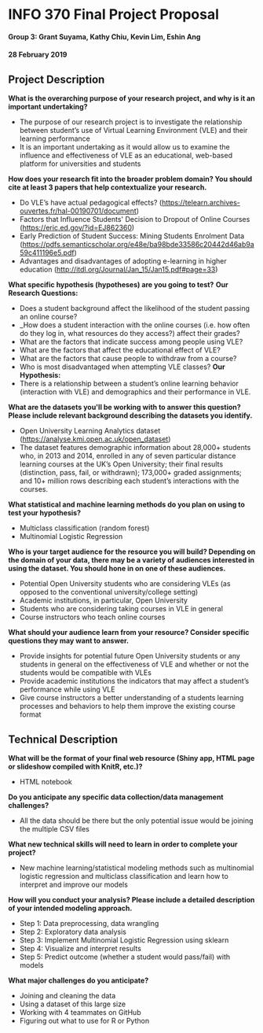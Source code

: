 # INFO 370 Final Project Proposal
#### Group 3: Grant Suyama, Kathy Chiu, Kevin Lim, Eshin Ang
#### 28 February 2019

## Project Description
__What is the overarching purpose of your research project, and why is it an important undertaking?__
* The purpose of our research project is  to investigate the relationship between student’s use of Virtual Learning Environment (VLE) and their learning performance
* It is an important undertaking as it would allow us to examine the influence and effectiveness of VLE as an educational, web-based platform for universities and students

__How does your research fit into the broader problem domain? You should cite at least 3 papers that help contextualize your research.__  
* Do VLE’s have actual pedagogical effects? (https://telearn.archives-ouvertes.fr/hal-00190701/document)
* Factors that Influence Students' Decision to Dropout of Online Courses (https://eric.ed.gov/?id=EJ862360)
* Early Prediction of Student Success: Mining Students Enrolment Data (https://pdfs.semanticscholar.org/e48e/ba98bde33586c20442d46ab9a59c411196e5.pdf)
* Advantages and disadvantages of adopting e-learning in higher education (http://itdl.org/Journal/Jan_15/Jan15.pdf#page=33)

__What specific hypothesis (hypotheses) are you going to test?__
__Our Research Questions:__
* Does a student background affect the likelihood of the student passing an online course?
* _How does a student interaction with the online courses (i.e. how often do they log in, what resources do they access?) affect their grades?
* What are the factors that indicate success among people using VLE?
* What are the factors that affect the educational effect of VLE?
* What are the factors that cause people to withdraw from a course?
* Who is most disadvantaged when attempting VLE classes?
__Our Hypothesis:__
* There is a relationship between a student’s online learning behavior (interaction with VLE) and demographics and their performance in VLE.

__What are the datasets you'll be working with to answer this question? Please include relevant background describing the datasets you identify.__
* Open University Learning Analytics dataset (https://analyse.kmi.open.ac.uk/open_dataset) 
* The dataset features demographic information about 28,000+ students who, in 2013 and 2014, enrolled in any of seven particular distance learning courses at the UK’s Open University; their final results (distinction, pass, fail, or withdrawn); 173,000+ graded assignments; and 10+ million rows describing each student’s interactions with the courses.

__What statistical and machine learning methods do you plan on using to test your hypothesis?__
* Multiclass classification (random forest)
* Multinomial Logistic Regression

__Who is your target audience for the resource you will build? Depending on the domain of your data, there may be a variety of audiences interested in using the dataset. You should hone in on one of these audiences.__
* Potential Open University students who are considering VLEs (as opposed to the conventional university/college setting)
* Academic institutions, in particular, Open University
* Students who are considering taking courses in VLE in general
* Course instructors who teach online courses

__What should your audience learn from your resource? Consider specific questions they may want to answer.__
* Provide insights for potential future Open University students or any students in general on the effectiveness of VLE and whether or not the students would be compatible with VLEs
* Provide academic institutions the indicators that may affect a student’s performance while using VLE
* Give course instructors a better understanding of a students learning processes and behaviors to help them improve the existing course format

## Technical Description

__What will be the format of your final web resource (Shiny app, HTML page or slideshow compiled with KnitR, etc.)?__
* HTML notebook

__Do you anticipate any specific data collection/data management challenges?__
* All the data should be there but the only potential issue would be joining the multiple CSV files

__What new technical skills will need to learn in order to complete your project?__
* New machine learning/statistical modeling methods such as multinomial logistic regression and multiclass classification and learn how to interpret and improve our models

__How will you conduct your analysis? Please include a detailed description of your intended modeling approach.__
* Step 1: Data preprocessing, data wrangling
* Step 2: Exploratory data analysis
* Step 3: Implement Multinomial Logistic Regression using sklearn
* Step 4: Visualize and interpret results
* Step 5: Predict outcome (whether a student would pass/fail) with models

__What major challenges do you anticipate?__
* Joining and cleaning the data
* Using a dataset of this large size
* Working with 4 teammates on GitHub
* Figuring out what to use for R or Python



